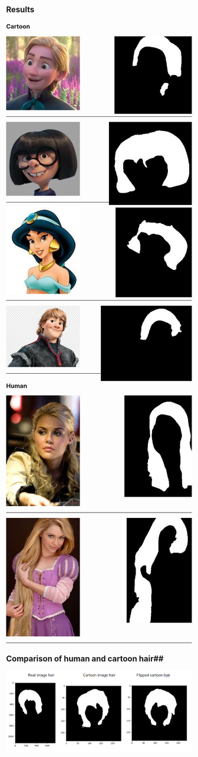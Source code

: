 ## Results ##

### Cartoon ###

<div style="height:300">
<img src="https://github.com/PrasadM96/Doppelganger-Cartoon-CO425/blob/main/Hair-extraction-model/Cartoon%20Hair%20Extraction%20Results/Agnarr_4.jpg" width=200 alt="accessibility text">
 <span> <img align="right" src="https://github.com/PrasadM96/Doppelganger-Cartoon-CO425/blob/main/Hair-extraction-model/Cartoon%20Hair%20Extraction%20Results/Hair_Segmentation_Keras-masterAgnarr_4.jpg"> </span>
</div>
<hr>
<div style="height:300">
<img src="https://github.com/PrasadM96/Doppelganger-Cartoon-CO425/blob/main/Hair-extraction-model/Cartoon%20Hair%20Extraction%20Results/Edna_5.jpg" width=200 alt="accessibility text">
 <span> <img align="right" src="https://github.com/PrasadM96/Doppelganger-Cartoon-CO425/blob/main/Hair-extraction-model/Cartoon%20Hair%20Extraction%20Results/Hair_Segmentation_Keras-masterEdna_5.jpg"> </span>
</div>
<hr>
<div style="height:300">
<img src="https://github.com/PrasadM96/Doppelganger-Cartoon-CO425/blob/main/Hair-extraction-model/Cartoon%20Hair%20Extraction%20Results/Jasmine_3.jpg" width=200 alt="accessibility text">
 <span> <img align="right" src="https://github.com/PrasadM96/Doppelganger-Cartoon-CO425/blob/main/Hair-extraction-model/Cartoon%20Hair%20Extraction%20Results/Hair_Segmentation_Keras-masterJasmine_3.jpg"> </span>
</div>
<hr>
<div style="height:300">
<img src="https://github.com/PrasadM96/Doppelganger-Cartoon-CO425/blob/main/Hair-extraction-model/Cartoon%20Hair%20Extraction%20Results/Kristoff_2.jpg" width=200 alt="accessibility text">
 <span> <img align="right" src="https://github.com/PrasadM96/Doppelganger-Cartoon-CO425/blob/main/Hair-extraction-model/Cartoon%20Hair%20Extraction%20Results/Hair_Segmentation_Keras-masterKristoff_2.jpg"> </span>
</div>
<hr>

### Human ###

<div style="height:300">
<img src="https://github.com/PrasadM96/Doppelganger-Cartoon-CO425/blob/main/Hair-extraction-model/Human%20Hair%20extraction%20Results/alice.jpg" width=200 alt="accessibility text">
 <span> <img align="right" src="https://github.com/PrasadM96/Doppelganger-Cartoon-CO425/blob/main/Hair-extraction-model/Human%20Hair%20extraction%20Results/Hair_Segmentation_Keras-masteralice.jpg"> </span>
</div>
<hr>
<div style="height:300">
<img src="https://github.com/PrasadM96/Doppelganger-Cartoon-CO425/blob/main/Hair-extraction-model/Human%20Hair%20extraction%20Results/rapunzel.jpg" width=200 alt="accessibility text">
 <span> <img align="right" src="https://github.com/PrasadM96/Doppelganger-Cartoon-CO425/blob/main/Hair-extraction-model/Human%20Hair%20extraction%20Results/Hair_Segmentation_Keras-masterrapunzel.jpg"> </span>
</div>
<hr>
<!--div style="height:300">
<!-- <img src="https://github.com/PrasadM96/Doppelganger-Cartoon-CO425/blob/main/Hair-extraction-model/Human%20Hair%20extraction%20Results/hiccup.jpg" width=200 height =200 alt="accessibility text">
 <span> <img align="right" src="https://github.com/PrasadM96/Doppelganger-Cartoon-CO425/blob/main/Hair-extraction-model/Human%20Hair%20extraction%20Results/Hair_Segmentation_Keras-masterhiccup.jpg"> </span>
</div>
<hr>

<hr> -->

## Comparison of human and cartoon hair##
 ![picture alt](https://github.com/PrasadM96/Doppelganger-Cartoon-CO425/blob/main/Hair-extraction-model/Comparison/Hair_comparison.PNG "Title is optional")
